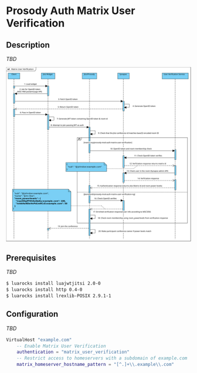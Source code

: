 # Prosody Auth Matrix User Verification

## Description

_TBD_

![](sequence.svg) 

## Prerequisites

_TBD_

```bash
$ luarocks install luajwtjitsi 2.0-0
$ luarocks install http 0.4-0
$ luarocks install lrexlib-POSIX 2.9.1-1
```

## Configuration

_TBD_

```lua
VirtualHost "example.com"
    -- Enable Matrix User Verification
    authentication = "matrix_user_verification"
    -- Restrict access to homeservers with a subdomain of example.com
    matrix_homeserver_hostname_pattern = "[^.]+\\.example\\.com"
```